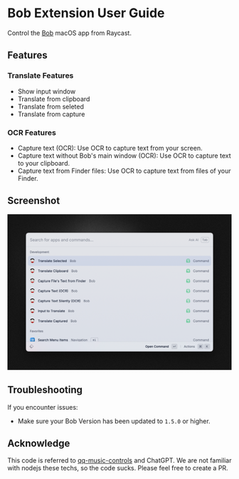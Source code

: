 # Bob Extension User Guide

Control the [Bob](https://bobtranslate.com/) macOS app from Raycast.

## Features

### Translate Features

- Show input window
- Translate from clipboard
- Translate from seleted
- Translate from capture

### OCR Features

- Capture text (OCR): Use OCR to capture text from your screen.
- Capture text without Bob's main window (OCR): Use OCR to capture text to your clipboard.
- Capture text from Finder files: Use OCR to capture text from files of your Finder.


## Screenshot

![screenshot](./screenshot-02.png)

## Troubleshooting

If you encounter issues:

- Make sure your Bob Version has been updated to `1.5.0` or higher.

## Acknowledge

This code is referred to [qq-music-controls](https://github.com/raycast/extensions/tree/main/extensions/qq-music-controls) and ChatGPT. We are not familiar with nodejs these techs, so the code sucks. Please feel free to create a PR.